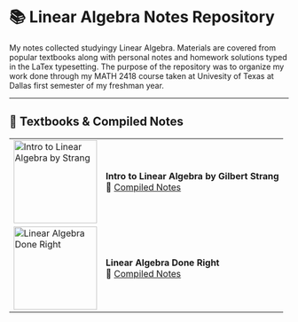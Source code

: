 # 📚 Linear Algebra Notes Repository

My notes collected studyingy Linear Algebra. Materials are covered from popular textbooks along with personal notes and homework solutions typed in the LaTex typesetting.
The purpose of the repository was to organize my work done through my MATH 2418 course taken at Univesity of Texas at Dallas first semester of my freshman year.

---
## 📘 Textbooks & Compiled Notes

<table>
    <tr>
        <td>
            <img src="./Intro%20to%20Linear%20Algebra%20by%20Strang/GILBERT-cover.jpg" alt="Intro to Linear Algebra by Strang" width="150"/>
        </td>
        <td>
            <b>Intro to Linear Algebra by Gilbert Strang</b><br/>
            📝 <a href="./Intro%20to%20Linear%20Algebra%20by%20Strang/notes/master.pdf">Compiled Notes</a>
        </td>
    </tr>
    <tr>
        <td>
            <img src="./Linear%20Algebra%20Done%20Right/LARD-cover.jpg" alt="Linear Algebra Done Right" width="150"/>
        </td>
        <td>
            <b>Linear Algebra Done Right</b><br/>
            📝 <a href="./Linear%20Algebra%20Done%20Right/notes/master.pdf">Compiled Notes</a>
        </td>
    </tr>
</table>
